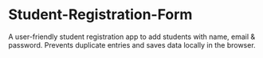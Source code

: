# Student-Registration-Form
A user-friendly student registration app to add students with name, email &amp; password. Prevents duplicate entries and saves data locally in the browser.
